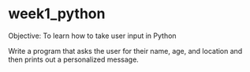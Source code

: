 # week1_python
Objective: To learn how to take user input in Python




Write a program that asks the user for their name, age, and location and then prints out a personalized message.